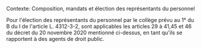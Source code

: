 Contexte: Composition, mandats et élection des représentants du personnel

Pour l'élection des représentants du personnel par le collège prévu au 1° du B du I de l'article L. 4312-3-2, sont applicables les articles 29 à 41,45 et 46 du décret du 20 novembre 2020 mentionné ci-dessus, en tant qu'ils se rapportent à des agents de droit public.